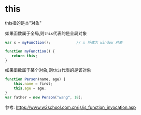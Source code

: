 # this

this指的是本"对象"

如果函数属于全局,则`this`代表的是全局对象
```js
var x = myFunction();            // x 将成为 window 对象

function myFunction() {
   return this;
}
```

如果函数属于某个对象,则`this`代表的是该对象

```js
function Person(name, age) {
    this.name = first;
    this.age = age;
}
var father = new Person("wang", 18);
```

参考:
https://www.w3school.com.cn/js/js_function_invocation.asp